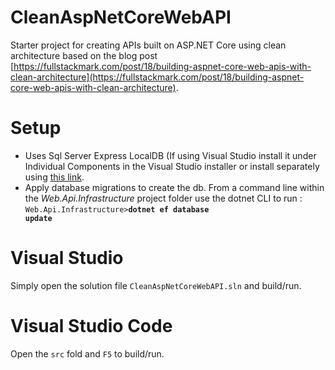 # CleanAspNetCoreWebAPI
Starter project for creating APIs built on ASP.NET Core using clean architecture based on the blog post [https://fullstackmark.com/post/18/building-aspnet-core-web-apis-with-clean-architecture](https://fullstackmark.com/post/18/building-aspnet-core-web-apis-with-clean-architecture).

# Setup
- Uses Sql Server Express LocalDB (If using Visual Studio install it under Individual Components in the Visual Studio installer or install separately using [this link](https://docs.microsoft.com/en-us/sql/database-engine/configure-windows/sql-server-2016-express-localdb?view=sql-server-2017).
- Apply database migrations to create the db.  From a command line within the *Web.Api.Infrastructure* project folder use the dotnet CLI to run : <code>Web.Api.Infrastructure>**dotnet ef database update**</code>

# Visual Studio
Simply open the solution file <code>CleanAspNetCoreWebAPI.sln</code> and build/run.

# Visual Studio Code
Open the <code>src</code> fold and <code>F5</code> to build/run.


